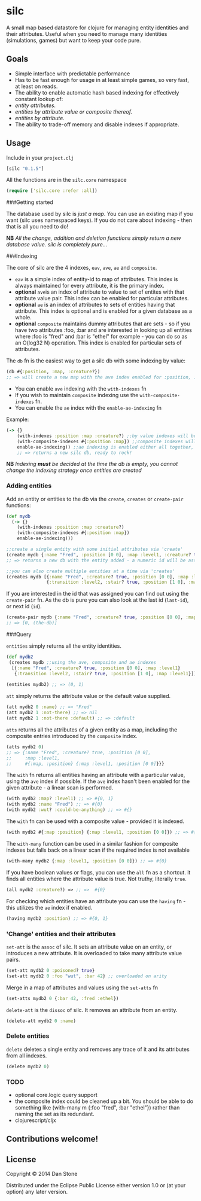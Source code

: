 # silc 

A small map based datastore for clojure for managing entity identities and their attributes. Useful when you need to manage many identities (simulations, games) but want to keep your code pure.

## Goals
- Simple interface with predictable performance
- Has to be fast enough for usage in at least simple games, so very fast, at least on reads.
- The ability to enable automatic hash based indexing for effectively constant lookup of:
 - _entity attributes._
 - _entities by attribute value or composite thereof._
 - _entities by attribute._
- The ability to trade-off memory and disable indexes if appropriate.

## Usage

Include in your `project.clj`

```clojure
[silc "0.1.5"]
```


All the functions are in the `silc.core` namespace

```clojure
(require ['silc.core :refer :all])
```

###Getting started

The database used by silc is *just a map*. You can use an existing map if you want (silc uses namespaced keys).
If you do not care about indexing - then that is all you need to do!

**NB** _All the change, addition and deletion functions simply return a new database value. silc is completely pure..._

###Indexing

The core of silc are the 4 indexes, `eav`, `ave`, `ae` and `composite`.
- `eav` is a simple index of entity-id to map of attributes. This index is always maintained for every attribute, it is the primary index.
- **optional** `ave`is an index of attribute to value to set of entites with that attribute value pair. This index can be enabled for particular attributes.
- **optional** `ae` is an index of attributes to sets of entities having that attribute. This index is optional and is enabled for a given database as a whole.
- **optional** `composite` maintains dummy attributes that are sets - so if you have two attributes :foo, :bar and are interested in looking up all entities where :foo is "fred" and :bar is "ethel" for example - you can do so as an O(log32 N) operation. This index is enabled for particular sets of attributes.

The `db` fn is the easiest way to get a silc db with some indexing by value:
```clojure
(db #{:position, :map, :creature?}) 
;; => will create a new map with the ave index enabled for :position, :map and :creature?
```

- You can enable `ave` indexing with the `with-indexes` fn
- If you wish to maintain `composite` indexing use the `with-composite-indexes` fn.
- You can enable the `ae` index with the `enable-ae-indexing` fn

Example:
```clojure
(-> {} 
    (with-indexes :position :map :creature?) ;;by value indexes will be maintained for these attributes
    (with-composite-indexes #{:position :map}) ;;composite indexes will be maintained for each set given
    enable-ae-indexing)) ;;ae indexing is enabled either all together, or not at all.
    ;; => returns a new silc db, ready to rock!
```


**NB** _Indexing **must** be decided at the time the db is empty, you cannot change the indexing strategy once entities are created_

### Adding entities

Add an entity or entities to the db via the `create`, `creates` or `create-pair` functions:

```clojure
(def mydb 
  (-> {} 
    (with-indexes :position :map :creature?)
    (with-composite-indexes #{:position :map})
    enable-ae-indexing)))
```
```clojure
;;create a single entity with some initial attributes via 'create'
(create mydb {:name "Fred", :position [0 0], :map :level1, :creature? true})
;; => returns a new db with the entity added - a numeric id will be assigned

;;you can also create multiple entities at a time via 'creates'
(creates mydb [{:name "Fred", :creature? true, :position [0 0], :map :level1}
               {:transition :level2, :stair? true, :position [1 0], :map :level1}])
```               

If you are interested in the id that was assigned you can find out using the `create-pair` fn.
As the db is pure you can also look at the last id (`last-id`), or next id (`id`).

```clojure
(create-pair mydb {:name "Fred", :creature? true, :position [0 0], :map :level1})
;; => [0, (the-db)]

```

###Query 

`entities` simply returns all the entity identities.
```clojure
(def mydb2 
 (creates mydb ;;using the ave, composite and ae indexes
  [{:name "Fred", :creature? true, :position [0 0], :map :level1} 
   {:transition :level2, :stair? true, :position [1 0], :map :level1}])) ;;db of 2 entities
                          
(entities mydb2) ;; => (0, 1) 
```

`att` simply returns the attribute value or the default value supplied.

```clojure
(att mydb2 0 :name) ;; => "Fred"
(att mydb2 1 :not-there) ;; => nil
(att mydb2 1 :not-there :default) ;; => :default
```

`atts` returns all the attributes of a given entity as a map, including the composite entries introduced 
by the `composite` index.
```clojure
(atts mydb2 0) 
;; => {:name "Fred", :creature? true, :position [0 0],
;;     :map :level1,
;;     #{:map, :position} {:map :level1, :position [0 0]}}}
```

The `with` fn returns all entities having an attribute with a particular value, using the `ave` index if possible.
If the `ave` index hasn't been enabled for the given attribute - a linear scan is performed.
```clojure
(with mydb2 :map? :level1) ;; => #{0, 1}
(with mydb2 :name "Fred") ;; => #{0}
(with mydb2 :wut? :could-be-anything) ;; => #{}
```
The `with` fn can be used with a composite value - provided it is indexed.
```clojure
(with mydb2 #{:map :position} {:map :level1, :position [0 0]}) ;; => #{0}
```

The `with-many` function can be used in a similar fashion for composite indexes
but falls back on a linear scan if the required index is not available
```clojure
(with-many mydb2 {:map :level1, :position [0 0]}) ;; => #{0}
```

If you have boolean values or flags, you can use the `all` fn as a shortcut. it finds all entities where the attribute value is true. Not truthy, literally `true`.

```clojure
(all mydb2 :creature?) => ;; =>  #{0}
```

For checking which entities have an attribute you can use the `having` fn - this utilizes the `ae` index if enabled.
```clojure
(having mydb2 :position) ;; => #{0, 1}
```

### 'Change' entities and their attributes

`set-att` is the `assoc` of silc. It sets an attribute value on an entity, or introduces a new attribute. It is overloaded to take many attribute value pairs.

```clojure
(set-att mydb2 0 :poisoned? true}
(set-att mydb2 0 :foo "wut", :bar 42} ;; overloaded on arity
```

Merge in a map of attributes and values using the `set-atts` fn
```clojure
(set-atts mydb2 0 {:bar 42, :fred :ethel})
```
`delete-att` is the `dissoc` of silc. It removes an attribute from an entity.

```clojure
(delete-att mydb2 0 :name) 
```

### Delete entities

`delete` deletes a single entity and removes any trace of it and its attributes from all indexes.

```clojure
(delete mydb2 0) 
```

### TODO

- optional core.logic query support
- the composite index could be cleaned up a bit.
  You should be able to do something like (with-many m {:foo "fred", :bar "ethel"})
  rather than naming the set as its redundant.
- clojurescript/cljx

## Contributions welcome!

## License

Copyright © 2014 Dan Stone

Distributed under the Eclipse Public License either version 1.0 or (at
your option) any later version.
